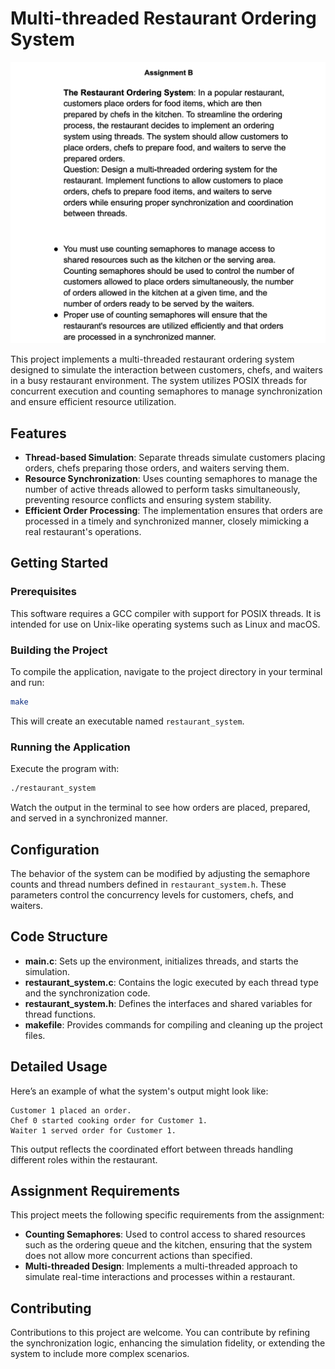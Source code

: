 # Multi-threaded Restaurant Ordering System

![Assignment B Description](assets/AssignmentDescription.png)


This project implements a multi-threaded restaurant ordering system designed to simulate the interaction between customers, chefs, and waiters in a busy restaurant environment. The system utilizes POSIX threads for concurrent execution and counting semaphores to manage synchronization and ensure efficient resource utilization.

## Features

- **Thread-based Simulation**: Separate threads simulate customers placing orders, chefs preparing those orders, and waiters serving them.
- **Resource Synchronization**: Uses counting semaphores to manage the number of active threads allowed to perform tasks simultaneously, preventing resource conflicts and ensuring system stability.
- **Efficient Order Processing**: The implementation ensures that orders are processed in a timely and synchronized manner, closely mimicking a real restaurant's operations.

## Getting Started

### Prerequisites

This software requires a GCC compiler with support for POSIX threads. It is intended for use on Unix-like operating systems such as Linux and macOS.

### Building the Project

To compile the application, navigate to the project directory in your terminal and run:

```sh
make
```

This will create an executable named `restaurant_system`.

### Running the Application

Execute the program with:

```sh
./restaurant_system
```

Watch the output in the terminal to see how orders are placed, prepared, and served in a synchronized manner.

## Configuration

The behavior of the system can be modified by adjusting the semaphore counts and thread numbers defined in `restaurant_system.h`. These parameters control the concurrency levels for customers, chefs, and waiters.

## Code Structure

- **main.c**: Sets up the environment, initializes threads, and starts the simulation.
- **restaurant_system.c**: Contains the logic executed by each thread type and the synchronization code.
- **restaurant_system.h**: Defines the interfaces and shared variables for thread functions.
- **makefile**: Provides commands for compiling and cleaning up the project files.

## Detailed Usage

Here’s an example of what the system's output might look like:

```
Customer 1 placed an order.
Chef 0 started cooking order for Customer 1.
Waiter 1 served order for Customer 1.
```

This output reflects the coordinated effort between threads handling different roles within the restaurant.

## Assignment Requirements

This project meets the following specific requirements from the assignment:
- **Counting Semaphores**: Used to control access to shared resources such as the ordering queue and the kitchen, ensuring that the system does not allow more concurrent actions than specified.
- **Multi-threaded Design**: Implements a multi-threaded approach to simulate real-time interactions and processes within a restaurant.

## Contributing

Contributions to this project are welcome. You can contribute by refining the synchronization logic, enhancing the simulation fidelity, or extending the system to include more complex scenarios.
